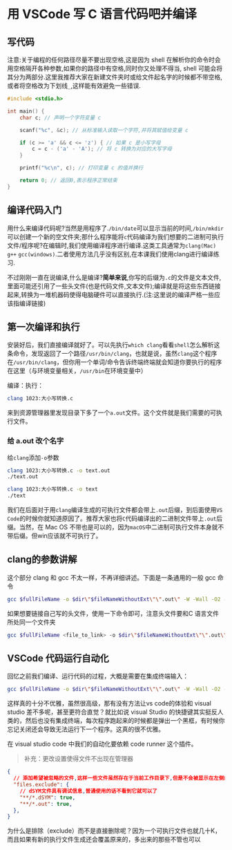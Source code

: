 # 用 VSCode 写 C 语言代码吧并编译

## 写代码

注意:关于编程的任何路径尽量不要出现空格,这是因为 shell 在解析你的命令时会用空格隔开各种参数,如果你的路径中有空格,同时你又处理不得当, shell 可能会将其分为两部分.这里我推荐大家在新建文件夹时或给文件起名字的时候都不带空格,或者将空格改为下划线`_`,这样能有效避免一些错误.

```c
#include <stdio.h>

int main() {
    char c; // 声明一个字符变量 c

    scanf("%c", &c); // 从标准输入读取一个字符,并将其赋值给变量 c

    if (c >= 'a' && c <= 'z') { // 如果 c 是小写字母
        c = c - ('a' - 'A'); // 将 c 转换为对应的大写字母
    }

    printf("%c\n", c); // 打印变量 c 的值并换行

    return 0; // 返回0,表示程序正常结束
}
```
## 编译代码入门

用什么来编译代码呢?当然是用程序了.`/bin/date`可以显示当前的时间,`/bin/mkdir`可以创建一个新的空文件夹;那什么程序能将`c`代码编译为我们想要的二进制可执行文件/程序呢?在编辑时,我们使用编译程序进行编译.这类工具通常为`clang(Mac)` `g++` `gcc(windows)`.二者使用方法几乎没有区别,在本课我们使用clang进行编译练习.

不过刚刚一直在说编译,什么是编译?**简单来说**,你写的后缀为`.c`的文件是文本文件,里面可能还引用了一些头文件(也是代码文件,文本文件);编译就是将这些东西链接起来,转换为一堆机器码使得电脑硬件可以直接执行.(注:这里说的编译严格一些应该指编译链接)

## 第一次编译和执行

安装好后，我们直接编译就好了。可以先执行`which clang`看看`shell`怎么解析这条命令，发现返回了一个路径`/usr/bin/clang`，也就是说，虽然`clang`这个程序在`/usr/bin/clang`，但你用一个单词/命令告诉终端终端就会知道你要执行的程序在这里（与环境变量相关，`/usr/bin`在环境变量中）

编译：执行：

```bash
clang 1023:大小写转换.c
```
来到资源管理器里发现目录下多了一个`a.out`文件。这个文件就是我们需要的可执行文件。

### 给 a.out 改个名字

给`clang`添加`-o`参数

```bash
clang 1023:大小写转换.c -o text.out
./text.out
```

```bash
clang 1023:大小写转换.c -o text
./text
```

我们在后面对于用`clang`编译生成的可执行文件都会带上`.out`后缀，到后面使用`VS Code`的时候你就知道原因了。推荐大家也将`C`代码编译出的二进制文件带上`.out`后缀。当然，在 Mac OS 不带也是可以的，因为`macOS`中二进制可执行文件本身就不带后缀。但win应该就不可执行了。

## clang的参数讲解

这个部分 clang 和 gcc 不太一样，不再详细讲述。下面是一条通用的一般 gcc 命令

```bash
gcc $fullFileName -o $dir\"$fileNameWithoutExt\"\".out\" -W -Wall -O2 -std=c17 && $dir\"$fileNameWithoutExt\"\".out\""
```

如果想要链接自己写的头文件，使用一下命令即可，注意头文件要和C 语言文件所处同一个文件夹

```bash
gcc $fullFileName <file_to_link> -o $dir\"$fileNameWithoutExt\"\".out\" -W -Wall -O2 -std=c17 && $dir\"$fileNameWithoutExt\"\".out\""
```

## VSCode 代码运行自动化

回忆之前我们编译、运行代码的过程，大概是需要在集成终端输入：

```bash
gcc $fullFileName -o $dir\"$fileNameWithoutExt\"\".out\" -W -Wall -O2 -std=c17 && $dir\"$fileNameWithoutExt\"\".out\""
```
这样真的十分不优雅，虽然很高级，那有没有方法让vs code的体验和 visual studio 差不多呢，甚至更符合直觉？就比如说 visual Studio 的快捷键其实挺反人类的，然后也没有集成终端，每次程序跑起来的时候都是弹出一个黑框，有时候你忘记关闭还会导致无法运行下一个程序。这真的很不优雅。

在 visual studio code 中我们的自动化要依赖 code runner 这个插件。

>补充：更改设置使得文件不出现在管理器

```json
{
  // 添加希望被忽略的文件,这样一些文件虽然存在于当前工作目录下,但是不会被显示在左侧的文件浏览器里
  "files.exclude": {
    // dSYM文件具有调试信息,普通使用的话不看到它就可以了
    "**/*.dSYM": true,
    "**/*.out": true,
  },
}
```

为什么是排除（exclude）而不是直接删除呢？因为一个可执行文件也就几十K，而且如果有新的执行文件生成还会覆盖原来的，多出来的那些不管也可以
